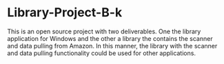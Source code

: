 # Library-Project-B-k
This is an open source project with two deliverables. One the library application for Windows and the other a library the contains the scanner and data pulling from Amazon. In this manner, the library with the scanner and data pulling functionality could be used for other applications.
